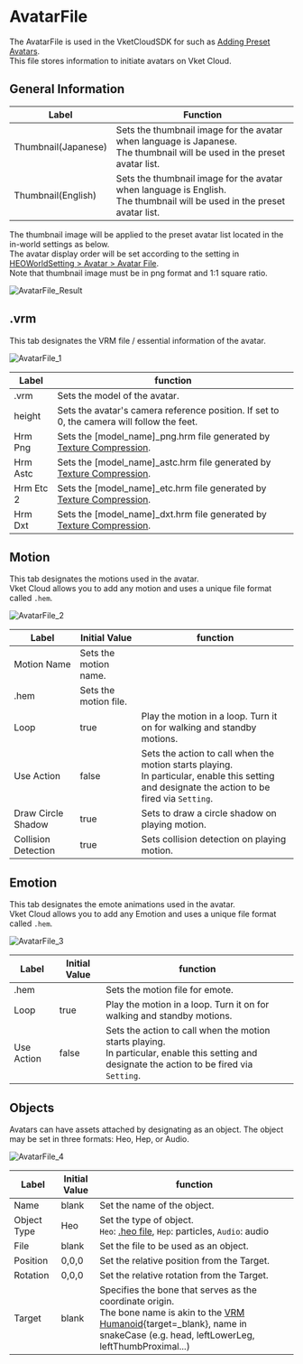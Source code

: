 # AvatarFile

The AvatarFile is used in the VketCloudSDK for such as [Adding Preset Avatars](PresetAvatar.md).<br>
This file stores information to initiate avatars on Vket Cloud.

## General Information

| Label | Function |
| ---- | ---- | 
| Thumbnail(Japanese) | Sets the thumbnail image for the avatar when language is Japanese. <br> The thumbnail will be used in the preset avatar list. |
| Thumbnail(English) | Sets the thumbnail image for the avatar when language is English. <br> The thumbnail will be used in the preset avatar list. |

The thumbnail image will be applied to the preset avatar list located in the in-world settings as below.<br>
The avatar display order will be set according to the setting in [HEOWorldSetting > Avatar > Avatar File](../HEOComponents/HEOWorldSetting.md).<br>
Note that thumbnail image must be in png format and 1:1 square ratio.

![AvatarFile_Result](img/AvatarFile_Result.jpg)

## .vrm
This tab designates the VRM file / essential information of the avatar.

![AvatarFile_1](img/AvatarFile_1.jpg)

| Label | function |
| ---- | ---- |
| .vrm | Sets the model of the avatar. |
| height | Sets the avatar's camera reference position. If set to 0, the camera will follow the feet. |
| Hrm Png | Sets the [model_name]_png.hrm file generated by [Texture Compression](../heoexporter/he_TextureCompression.md). |
| Hrm Astc | Sets the [model_name]_astc.hrm file generated by [Texture Compression](../heoexporter/he_TextureCompression.md). |
| Hrm Etc 2 | Sets the [model_name]_etc.hrm file generated by [Texture Compression](../heoexporter/he_TextureCompression.md). |
| Hrm Dxt | Sets the [model_name]_dxt.hrm file generated by [Texture Compression](../heoexporter/he_TextureCompression.md). |

## Motion
This tab designates the motions used in the avatar.<br>
Vket Cloud allows you to add any motion and uses a unique file format called `.hem`.

![AvatarFile_2](img/AvatarFile_2.jpg)

| Label | Initial Value | function |
| ---- | ---- | ---- |
| Motion Name | Sets the motion name. |
| .hem | Sets the motion file. |
| Loop | true | Play the motion in a loop. Turn it on for walking and standby motions. |
| Use Action | false | Sets the action to call when the motion starts playing.<br>  In particular, enable this setting and designate the action to be fired via `Setting`. |
| Draw Circle Shadow | true | Sets to draw a circle shadow on playing motion. |
| Collision Detection | true | Sets collision detection on playing motion. |

## Emotion 
This tab designates the emote animations used in the avatar.<br> 
Vket Cloud allows you to add any Emotion and uses a unique file format called `.hem`.

![AvatarFile_3](img/AvatarFile_3.jpg)

|  Label | Initial Value | function |
| ----   | ---- | ---- |
| .hem | | Sets the motion file for emote. |
| Loop | true | Play the motion in a loop. Turn it on for walking and standby motions. |
| Use Action | false | Sets the action to call when the motion starts playing.<br>  In particular, enable this setting and designate the action to be fired via `Setting`. |

## Objects
Avatars can have assets attached by designating as an object.
The object may be set in three formats: Heo, Hep, or Audio.

![AvatarFile_4](img/AvatarFile_4.jpg)

|  Label | Initial Value | function |
| ----   | ---- | ---- |
| Name | blank | Set the name of the object. |
| Object Type | Heo | Set the type of object. <br>`Heo`: [.heo file](../WorldMakingGuide/HEOExporter_Tutorial.md), `Hep`: particles, `Audio`: audio |
| File | blank | Set the file to be used as an object. |
| Position | 0,0,0 | Set the relative position from the Target. |
| Rotation | 0,0,0 | Set the relative rotation from the Target. | 
| Target | blank | Specifies the bone that serves as the coordinate origin. <br> The bone name is akin to the [VRM Humanoid](https://vrm.dev/en/univrm/humanoid/humanoid_overview){target=_blank}, name in snakeCase (e.g. head, leftLowerLeg, leftThumbProximal...)|